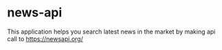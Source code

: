 # news-api

This application helps you search latest news in the market by making api call to https://newsapi.org/
